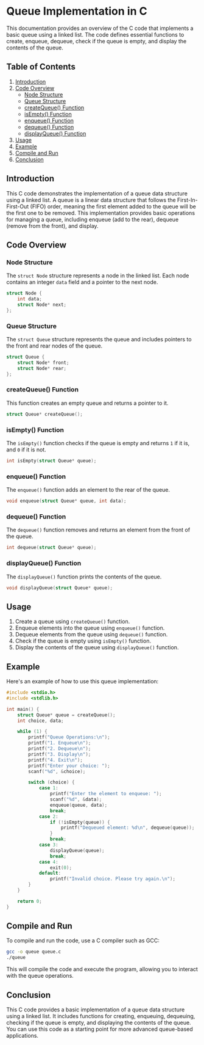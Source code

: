# Queue Implementation in C

This documentation provides an overview of the C code that implements a basic queue using a linked list. The code defines essential functions to create, enqueue, dequeue, check if the queue is empty, and display the contents of the queue.

## Table of Contents

1. [Introduction](#introduction)
2. [Code Overview](#code-overview)
    - [Node Structure](#node-structure)
    - [Queue Structure](#queue-structure)
    - [createQueue() Function](#createqueue-function)
    - [isEmpty() Function](#isempty-function)
    - [enqueue() Function](#enqueue-function)
    - [dequeue() Function](#dequeue-function)
    - [displayQueue() Function](#displayqueue-function)
3. [Usage](#usage)
4. [Example](#example)
5. [Compile and Run](#compile-and-run)
6. [Conclusion](#conclusion)

## Introduction<a name="introduction"></a>

This C code demonstrates the implementation of a queue data structure using a linked list. A queue is a linear data structure that follows the First-In-First-Out (FIFO) order, meaning the first element added to the queue will be the first one to be removed. This implementation provides basic operations for managing a queue, including enqueue (add to the rear), dequeue (remove from the front), and display.

## Code Overview<a name="code-overview"></a>

### Node Structure<a name="node-structure"></a>

The `struct Node` structure represents a node in the linked list. Each node contains an integer `data` field and a pointer to the next node.

```c
struct Node {
    int data;
    struct Node* next;
};
```

### Queue Structure<a name="queue-structure"></a>

The `struct Queue` structure represents the queue and includes pointers to the front and rear nodes of the queue.

```c
struct Queue {
    struct Node* front;
    struct Node* rear;
};
```

### createQueue() Function<a name="createqueue-function"></a>

This function creates an empty queue and returns a pointer to it.

```c
struct Queue* createQueue();
```

### isEmpty() Function<a name="isempty-function"></a>

The `isEmpty()` function checks if the queue is empty and returns `1` if it is, and `0` if it is not.

```c
int isEmpty(struct Queue* queue);
```

### enqueue() Function<a name="enqueue-function"></a>

The `enqueue()` function adds an element to the rear of the queue.

```c
void enqueue(struct Queue* queue, int data);
```

### dequeue() Function<a name="dequeue-function"></a>

The `dequeue()` function removes and returns an element from the front of the queue.

```c
int dequeue(struct Queue* queue);
```

### displayQueue() Function<a name="displayqueue-function"></a>

The `displayQueue()` function prints the contents of the queue.

```c
void displayQueue(struct Queue* queue);
```

## Usage<a name="usage"></a>

1. Create a queue using `createQueue()` function.
2. Enqueue elements into the queue using `enqueue()` function.
3. Dequeue elements from the queue using `dequeue()` function.
4. Check if the queue is empty using `isEmpty()` function.
5. Display the contents of the queue using `displayQueue()` function.

## Example<a name="example"></a>

Here's an example of how to use this queue implementation:

```c
#include <stdio.h>
#include <stdlib.h>

int main() {
    struct Queue* queue = createQueue();
    int choice, data;

    while (1) {
        printf("Queue Operations:\n");
        printf("1. Enqueue\n");
        printf("2. Dequeue\n");
        printf("3. Display\n");
        printf("4. Exit\n");
        printf("Enter your choice: ");
        scanf("%d", &choice);

        switch (choice) {
            case 1:
                printf("Enter the element to enqueue: ");
                scanf("%d", &data);
                enqueue(queue, data);
                break;
            case 2:
                if (!isEmpty(queue)) {
                    printf("Dequeued element: %d\n", dequeue(queue));
                }
                break;
            case 3:
                displayQueue(queue);
                break;
            case 4:
                exit(0);
            default:
                printf("Invalid choice. Please try again.\n");
        }
    }

    return 0;
}
```

## Compile and Run<a name="compile-and-run"></a>

To compile and run the code, use a C compiler such as GCC:

```bash
gcc -o queue queue.c
./queue
```

This will compile the code and execute the program, allowing you to interact with the queue operations.

## Conclusion<a name="conclusion"></a>

This C code provides a basic implementation of a queue data structure using a linked list. It includes functions for creating, enqueuing, dequeuing, checking if the queue is empty, and displaying the contents of the queue. You can use this code as a starting point for more advanced queue-based applications.
